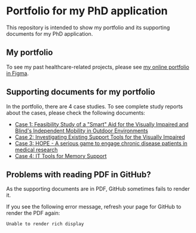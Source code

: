 # Portfolio for my PhD application 
This repository is intended to show my portfolio and its supporting documents for my PhD application.

## My portfolio
To see my past healthcare-related projects, please see [my online portfolio in Figma](https://www.figma.com/proto/DZx9Oq0oiyLvDMciGkhWD1/Qian's-portfolio?node-id=50%3A82&scaling=scale-down&page-id=6%3A63&starting-point-node-id=50%3A82).

## Supporting documents for my portfolio
In the portfolio, there are 4 case studies. To see complete study reports about the cases, please check the following documents:
- [Case 1: Feasibility Study of a "Smart" Aid for the Visually Impaired and Blind's Independent Mobility in Outdoor Environments](Supporting-document-Case-1-masterThesis-Feasibility-Study-of-Smart-Navigation-Aid.pdf)
- [Case 2: Investigating Existing Support Tools for the Visually Impaired](Supporting-document-Case-2-Investigating-Existing-Navigation-Aids-for-Vision-Loss.pdf)
- [Case 3: HOPE - A serious game to engage chronic disease patients in medical research](Supporting-document-Case-3-Serious-Game-Design-for-Patient-Engagement.pdf)
- [Case 4: IT Tools for Memory Support](Supporting-document-Case-4-IT-Tools-for-Memory-Support.pdf)

## Problems with reading PDF in GitHub?
As the supporting documents are in PDF, GitHub sometimes fails to render it.

If you see the following error message, refresh your page for GitHub to render the PDF again:

```
Unable to render rich display
```

